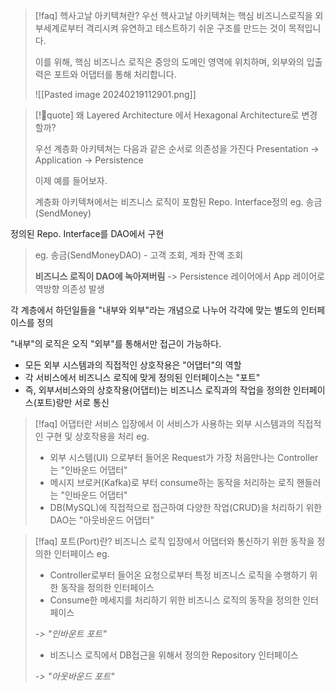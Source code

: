 
> [!faq] 헥사고날 아키텍쳐란?
> 우선 헥사고날 아키텍쳐는 핵심 비즈니스로직을 외부세계로부터 격리시켜 유연하고 테스트하기 쉬운 구조를 만드는 것이 목적입니다. 
> 
> 이를 위해, 핵심 비즈니스 로직은 중앙의 도메인 영역에 위치하며, 
> 외부와의 입출력은 포트와 어댑터를 통해 처리합니다.
> 
> ![[Pasted image 20240219112901.png]]
> 



> [!quote] 왜 Layered Architecture 에서 Hexagonal Architecture로 변경할까?
> 
> 우선 계층화 아키텍쳐는 다음과 같은 순서로 의존성을 가진다
> Presentation -> Application -> Persistence
> 
> 이제 예를 들어보자.
> 
> 계층화 아키텍쳐에서는 비즈니스 로직이 포함된 Repo. Interface정의
> eg. 송금(SendMoney)
>
   정의된 Repo. Interface를 DAO에서 구현
> eg. 송금(SendMoneyDAO) - 고객 조회, 계좌 잔액 조회
> 
> **비즈니스 로직이 DAO에 녹아져버림**
> -> Persistence 레이어에서 App 레이어로 역방향 의존성 발생


각 계층에서 하던일들을 "내부와 외부"라는 개념으로 나누어 각각에 맞는 별도의 인터페이스를 정의

 "내부"의 로직은 오직 "외부"를 통해서만 접근이 가능하다.
 - 모든 외부 시스템과의 직접적인 상호작용은 "어댑터"의 역할
 - 각 서비스에서 비즈니스 로직에 맞게 정의된 인터페이스는 "포트"
 - 즉, 외부서비스와의 상호작용(어댑터)는 비즈니스 로직과의 작업을 정의한 인터페이스(포트)랑만 서로 통신


> [!faq] 어댑터란
> 서비스 입장에서 이 서비스가 사용하는 외부 시스템과의 직접적인 구현 및 상호작용을 처리
> eg.
> - 외부 시스템(UI) 으로부터 들어온 Request가 가장 처음만나는 Controller는 "인바운드 어댑터"
> - 메시지 브로커(Kafka)로 부터 consume하는 동작을 처리하는 로직 핸들러는 "인바운드 어댑터"
> - DB(MySQL)에 직접적으로 접근하여 다양한 작업(CRUD)을 처리하기 위한 DAO는 "아웃바운드 어댑터"


> [!faq] 포트(Port)란?
> 비즈니스 로직 입장에서 어댑터와 통신하기 위한 동작을 정의한 인터페이스
> eg.
> - Controller로부터 들어온 요청으로부터 특정 비즈니스 로직을 수행하기 위한 동작을 정의한 인터페이스
> - Consume한 메세지를 처리하기 위한 비즈니스 로직의 동작을 정의한 인터페이스
> 
> *-> "인바운트 포트"*
> 
> - 비즈니스 로직에서 DB접근을 위해서 정의한 Repository 인터페이스 
> 
> *-> "아웃바운드 포트"*





> 
